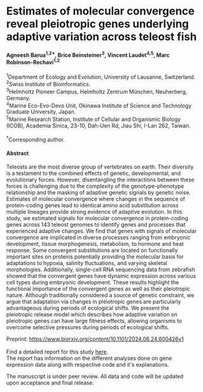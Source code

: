 # Estimates of molecular convergence reveal pleiotropic genes underlying adaptive variation across teleost fish 
#### Agneesh Barua<sup>1,2*</sup>, Brice Beinsteiner<sup>3</sup>, Vincent Laudet<sup>4,5</sup>, Marc Robinson-Rechavi<sup>1,2</sup> 
<sup>1</sup>Department of Ecology and Evolution, University of Lausanne, Switzerland. 
\
<sup>2</sup>Swiss Institute of Bioinformatics.  
<sup>3</sup>Helmholtz Pioneer Campus, Helmholtz Zentrum München, Neuherberg, Germany. 
\
<sup>4</sup>Marine Eco-Evo-Devo Unit, Okinawa Institute of Science and Technology Graduate University, Japan. 
\
<sup>5</sup>Marine Research Station, Institute of Cellular and Organismic Biology (ICOB), Academia Sinica, 23-10, Dah-Uen Rd, Jiau Shi, I-Lan 262, Taiwan.   
\
<sup>*</sup>Corresponding author.

#### Abstract
Teleosts are the most diverse group of vertebrates on earth. Their diversity is a testament to the combined effects of genetic, developmental, and evolutionary forces. However, disentangling the interactions between these forces is challenging due to the complexity of the genotype-phenotype relationship and the masking of adaptive genetic signals by genetic noise. Estimates of molecular convergence where changes in the sequence of protein-coding genes lead to identical amino acid substitution across multiple lineages provide strong evidence of adaptive evolution. In this study, we estimated signals for molecular convergence in protein-coding genes across 143 teleost genomes to identify genes and processes that experienced adaptive changes. We find that genes with signals of molecular convergence are implicated in diverse processes ranging from embryonic development, tissue morphogenesis, metabolism, to hormone and heat response. Some convergent substitutions are located on functionally important sites on proteins potentially providing the molecular basis for adaptations to hypoxia, salinity fluctuations, and varying skeletal morphologies. Additionally, single-cell RNA sequencing data from zebrafish showed that the convergent genes have dynamic expression across various cell types during embryonic development. These results highlight the functional importance of the convergent genes as well as their pleiotropic nature. Although traditionally considered a source of genetic constraint, we argue that adaptation via changes in pleiotropic genes are particularly advantageous during periods of ecological shifts. We present the pleiotropic release model which describes how adaptive variation on pleiotropic genes can have large fitness effects, allowing organisms to overcome selective pressures during periods of ecological shifts.  

Preprint: https://www.biorxiv.org/content/10.1101/2024.06.24.600426v1  
\
Find a detailed report for this study [here](https://agneeshbarua.github.io/Teleost_convergence/).  
The report has information on the different analyses done on gene expression data along with respective code and it's explanations. 

The manuscript is under peer review. All data and code will be updated upon acceptance and final release. 






